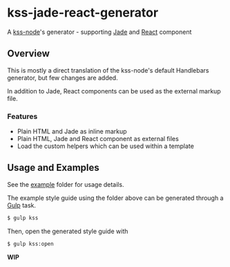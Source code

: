 # kss-jade-react-generator
A [kss-node](http://kss-node.github.io/kss-node/)'s generator - supporting [Jade](http://jade-lang.com/) and [React](https://facebook.github.io/react/) component

## Overview
This is mostly a direct translation of the kss-node's default Handlebars generator, but few changes are added.

In addition to Jade, React components can be used as the external markup file.

### Features
- Plain HTML and Jade as inline markup
- Plain HTML, Jade and React component as external files
- Load the custom helpers which can be used within a template

## Usage and Examples
See the [example](https://github.com/kotorieclair/kss-jade-react-generator/tree/master/example) folder for usage details.

The example style guide using the folder above can be generated through a [Gulp](http://gulpjs.com/) task.
```bash
$ gulp kss
```
Then, open the generated style guide with
```bash
$ gulp kss:open
```

**WIP**
